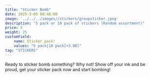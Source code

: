 ```yaml
---
title: "Sticker Bomb"
date: 2025-3-05 08:46:00
image: '../../../images//stickers/groupsticker.jpeg'
description: "5 pack or 10 pack of stickers (Random assortment)"
price: 5 
weight: 25
customField:
    name: Sticker pack!
    values: "5 pack|10 pack[+3.00]" 
tag: "STICKERS"
---
```


Ready to sticker bomb something? Why not! Show off your ink and be proud, get your sticker pack now and start bombing!